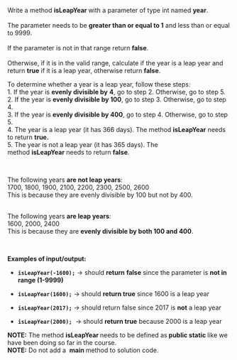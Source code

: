 <p>Write a method <strong>isLeapYear </strong>with a parameter of type int named <strong>year</strong>.<br><br>The parameter needs to be&nbsp;<strong>greater than or equal to 1</strong>&nbsp;and<strong>&nbsp;</strong>less than or equal to 9999.<br><br>If the parameter is not in that range return&nbsp;<strong>false</strong>.<br><br>Otherwise, if it is in the valid range,&nbsp;calculate if the year is a leap year and return&nbsp;<strong>true</strong>&nbsp;if it is a leap year, otherwise return&nbsp;<strong>false</strong>.<br></p><p>To determine whether a year is a leap year, follow these steps:&nbsp;<br>1. If the year is&nbsp;<strong>evenly divisible by</strong>&nbsp;<strong>4</strong>, go to step 2. Otherwise, go to step 5.<br>2. If the year is&nbsp;<strong>evenly divisible by 100</strong>, go to step 3. Otherwise, go to step 4.<br>3. If the year is&nbsp;<strong>evenly divisible by 400</strong>, go to step 4. Otherwise, go to step 5.<br>4. The year is a leap year (it has 366 days). The method&nbsp;<strong>isLeapYear</strong>&nbsp;needs to return&nbsp;<strong>true.</strong><br>5. The year is not a leap year (it has 365 days). The method&nbsp;<strong>isLeapYear</strong>&nbsp;needs to return&nbsp;<strong>false</strong>.</p><p><br></p><p>The following years&nbsp;<strong>are not leap years</strong>:<br>1700, 1800, 1900, 2100, 2200, 2300, 2500, 2600<br>This is because they are evenly<strong>&nbsp;</strong>divisible by 100 but not by 400.</p><p><br>The following years&nbsp;<strong>are leap years</strong>:<br>1600, 2000, 2400<br>This is because they are&nbsp;<strong>evenly divisible by both 100 and 400</strong>.</p><p><br></p><p><strong>Examples of input/output:</strong></p><ul><li><p><code><strong>isLeapYear(-1600);</strong></code>&nbsp;→&nbsp;should&nbsp;<strong>return</strong>&nbsp;<strong>false</strong>&nbsp;since the parameter is&nbsp;<strong>not in range (1-9999)</strong></p></li><li><p><code><strong>isLeapYear(1600);</strong></code>&nbsp;→&nbsp;should&nbsp;<strong>return true</strong>&nbsp;since 1600 is a leap year</p></li><li><p><code><strong>isLeapYear(2017);</strong></code>&nbsp;→&nbsp;should<strong>&nbsp;</strong>return false&nbsp;since 2017 is&nbsp;<strong>not</strong>&nbsp;a leap year</p></li><li><p><code><strong>isLeapYear(2000);</strong></code>&nbsp; →&nbsp;should&nbsp;<strong>return true</strong>&nbsp;because 2000 is a leap year&nbsp;</p></li></ul><p><strong>NOTE:</strong>&nbsp;The method&nbsp;<strong>isLeapYear&nbsp;</strong>needs to be defined as<strong>&nbsp;public static&nbsp;</strong>​like we have been doing so far in the course.<br><strong>NOTE:</strong>&nbsp;Do not add a&nbsp;&nbsp;<strong>main&nbsp;</strong>method to solution code.</p>